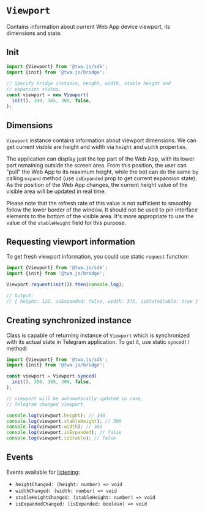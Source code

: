 # `Viewport`

Contains information about current Web App device viewport, its dimensions and
state.

## Init

```typescript  
import {Viewport} from '@twa.js/sdk';  
import {init} from '@twa.js/bridge';  
  
// Specify bridge instance, height, width, stable height and
// expansion status.
const viewport = new Viewport(
  init(), 390, 365, 300, false,
);  
```  

## Dimensions

`Viewport` instance contains information about viewport dimensions. We can
get current visible are height and width via `height` and `width` properties.

The application can display just the top part of the Web App, with its lower
part remaining outside the screen area. From this position, the user can "pull"
the Web App to its maximum height, while the bot can do the same by
calling `expand` method (use `isExpanded` prop to get current expansion state).
As the position of the Web App changes, the current height value of the visible
area will be updated in real time.

Please note that the refresh rate of this value is not sufficient to smoothly
follow the lower border of the window. It should not be used to pin interface
elements to the bottom of the visible area. It's more appropriate to use the
value of the `stableHeight` field for this purpose.

## Requesting viewport information

To get fresh viewport information, you could use static `request` function:

```typescript
import {Viewport} from '@twa.js/sdk';
import {init} from '@twa.js/bridge';

Viewport.request(init()).then(console.log);

// Output:
// { height: 122, isExpanded: false, width: 375, isStateStable: true }
```

## Creating synchronized instance

Class is capable of returning instance of `Viewport` which
is synchronized with its actual state in Telegram application. To
get it, use static `synced()` method:

```typescript
import {Viewport} from '@twa.js/sdk';
import {init} from '@twa.js/bridge';

const viewport = Viewport.synced(
  init(), 390, 365, 300, false,
);

// viewport will be automatically updated in case, 
// Telegram changed viewport.

console.log(viewport.height); // 390
console.log(viewport.stableHeight); // 300
console.log(viewport.width); // 365
console.log(viewport.isExpanded); // false
console.log(viewport.isStable); // false
```

## Events

Events available for [listening](../about#events):

- `heightChanged: (height: number) => void`
- `widthChanged: (width: number) => void`
- `stableHeightChanged: (stableHeight: number) => void`
- `isExpandedChanged: (isExpanded: boolean) => void`

